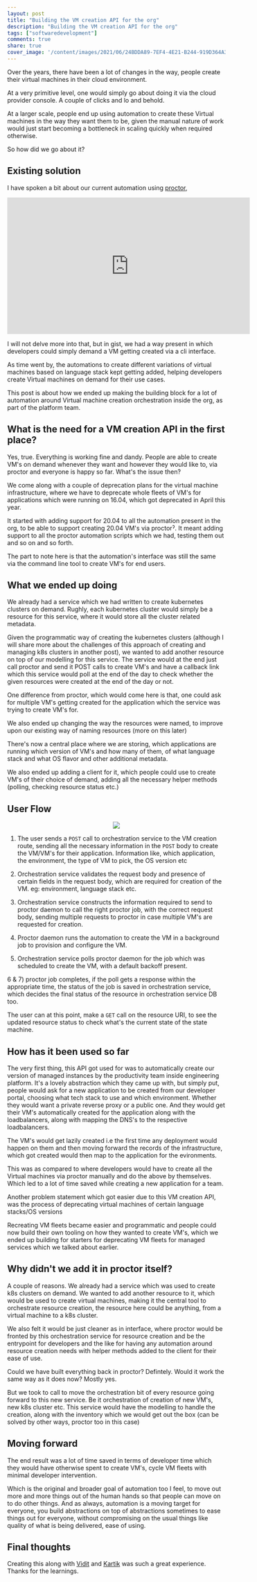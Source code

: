 ```yaml
---
layout: post
title: "Building the VM creation API for the org"
description: "Building the VM creation API for the org"
tags: ["softwaredevelopment"]
comments: true
share: true
cover_image: '/content/images/2021/06/24BDDA89-7EF4-4E21-B244-919D364A386D.jpeg'
---
```


Over the years, there have been a lot of changes in the way, people create their virtual machines in their cloud environment. 

At a very primitive level, one would simply go about doing it via the cloud provider console. A couple of clicks and lo and behold. 

At a larger scale, people end up using automation to create these Virtual machines in the way they want them to be, given the manual nature of work would just start becoming a bottleneck in scaling quickly when required otherwise.

So how did we go about it?

## Existing solution

I have spoken a bit about our current automation using [proctor](https://github.com/gojek/proctor), 

<iframe width="560" height="315" src="https://www.youtube.com/embed/mE1JZKMhnNs" frameborder="0" allow="accelerometer; autoplay; clipboard-write; encrypted-media; gyroscope; picture-in-picture" allowfullscreen></iframe>

I will not delve more into that, but in gist, we had a way present in which developers could simply demand a VM getting created via a cli interface.

As time went by, the automations to create different variations of virtual machines based on language stack kept getting added, helping developers create Virtual machines on demand for their use cases.

This post is about how we ended up making the building block for a lot of automation around Virtual machine creation orchestration inside the org, as part of the platform team.

## What is the need for a VM creation API in the first place?

Yes, true. Everything is working fine and dandy. People are able to create VM's on demand whenever they want and however they would like to, via proctor and everyone is happy so far. What's the issue then?

We come along with a couple of deprecation plans for the virtual machine infrastructure, where we have to deprecate whole fleets of VM's for applications which were running on 16.04, which got deprecated in April this year. 

It started with adding support for 20.04 to all the automation present in the org, to be able to support creating 20.04 VM's via proctorˀ. It meant adding support to all the proctor automation scripts which we had, testing them out and so on and so forth. 

The part to note here is that the automation's interface was still the same via the command line tool to create VM's for end users.

## What we ended up doing

We already had a service which we had written to create kubernetes clusters on demand. Rughly, each kubernetes cluster would simply be a resource for this service, where it would store all the cluster related metadata.

Given the programmatic way of creating the kubernetes clusters (although I will share more about the challenges of this approach of creating and managing k8s clusters in another post), we wanted to add another resource on top of our modelling for this service. The service would at the end just call proctor and send it POST calls to create VM's and have a callback link which this service would poll at the end of the day to check whether the given resources were created at the end of the day or not.

One difference from proctor, which would come here is that, one could ask for multiple VM's getting created for the application which the service was trying to create VM's for. 

We also ended up changing the way the resources were named, to improve upon our existing way of naming resources (more on this later)

There's now a central place where we are storing, which applications are running which version of VM's and how many of them, of what language stack and what OS flavor and other additional metadata.

We also ended up adding a client for it, which people could use to create VM's of their choice of demand, adding all the necessary helper methods (polling, checking resource status etc.)

## User Flow

<center><img src="/content/images/2021/06/24BDDA89-7EF4-4E21-B244-919D364A386D.jpeg"></center>

1) The user sends a `POST` call to orchestration service to the VM creation route, sending all the necessary information in the `POST` body to create the VM/VM's for their application. Information like, which application, the environment, the type of VM to pick, the OS version etc 

2) Orchestration service validates the request body and presence of certain fields in the request body, which are required for creation of the VM. eg: environment, language stack etc.

3) Orchestration service constructs the information required to send to proctor daemon to call the right proctor job, with the correct request body, sending multiple requests to proctor in case multiple VM's are requested for creation. 

4) Proctor daemon runs the automation to create the VM in a background job to provision and configure the VM. 

5) Orchestration service polls proctor daemon for the job which was scheduled to create the VM, with a default backoff present.

6 & 7) proctor job completes, if the poll gets a response within the appropriate time, the status of the job is saved in orchestration service, which decides the final status of the resource in orchestration service DB too. 

The user can at this point, make a `GET` call on the resource URI, to see the updated resource status to check what's the current state of the state machine.

## How has it been used so far

The very first thing, this API got used for was to automatically create our version of managed instances by the productivity team inside engineering platform. It's a lovely abstraction which they came up with, but simply put, people would ask for a new application to be created from our developer portal, choosing what tech stack to use and which environment. Whether they would want a private reverse proxy or a public one. And they would get their VM's automatically created for the application along with the loadbalancers, along with mapping the DNS's to the respective loadbalancers. 

The VM's would get lazily created i.e the first time any deployment would happen on them and then moving forward the records of the infrastructure, which got created would then map to the application for the evironments.

This was as compared to where developers would have to create all the Virtual machines via proctor manually and do the above by themselves. Which led to a lot of time saved while creating a new application for a team.

Another problem statement which got easier due to this VM creation API, was the process of deprecating virtual machines of certain language stacks/OS versions 

Recreating VM fleets became easier and programmatic and people could now build their own tooling on how they wanted to create VM's, which we ended up building for starters for deprecating VM fleets for managed services which we talked about earlier.

## Why didn't we add it in proctor itself?

A couple of reasons. We already had a service which was used to create k8s clusters on demand. We wanted to add another resource to it, which would be used to create virtual machines, making it the central tool to orchestrate resource creation, the resource here could be anything, from a virtual machine to a k8s cluster. 

We also felt it would be just cleaner as in interface, where proctor would be fronted by this orchestration service for resource creation and be the entrypoint for developers and the like for having any automation around resource creation needs with helper methods added to the client for their ease of use.

Could we have built everything back in proctor? Defintely. Would it work the same way as it does now? Mostly yes. 

But we took to call to move the orchestration bit of every resource going forward to this new service. Be it orchestration of creation of new VM's, new k8s cluster etc. This service would have the modelling to handle the creation, along with the inventory which we would get out the box (can be solved by other ways, proctor too in this case)

## Moving forward

The end result was a lot of time saved in terms of developer time which they would have otherwise spent to create VM's, cycle VM fleets with minimal developer intervention.

Which is the original and broader goal of automation too I feel, to move out more and more things out of the human hands so that people can move on to do other things. And as always, automation is a moving target for everyone, you build abstractions on top of abstractions sometimes to ease things out for everyone, without compromising on the usual things like quality of what is being delivered, ease of using. 

## Final thoughts

Creating this along with [Vidit](https://twitter.com/vidit_m100) and [Kartik](https://twitter.com/kartik7153) was such a great experience. Thanks for the learnings. 
